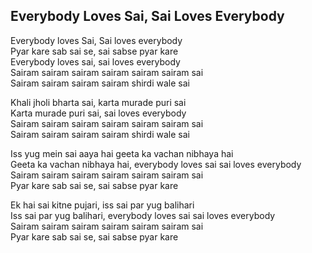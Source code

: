 ## Everybody Loves Sai, Sai Loves Everybody


Everybody loves Sai, Sai loves everybody  
Pyar kare sab sai se, sai sabse pyar kare  
Everybody loves sai, sai loves everybody  
Sairam sairam sairam sairam sairam sairam sai  
Sairam sairam sairam sairam shirdi wale sai

Khali jholi bharta sai, karta murade puri sai  
Karta murade puri sai, sai loves everybody  
Sairam sairam sairam sairam sairam sairam sai  
Sairam sairam sairam sairam shirdi wale sai

Iss yug mein sai aaya hai geeta ka vachan nibhaya hai  
Geeta ka vachan nibhaya hai, everybody loves sai sai loves everybody  
Sairam sairam sairam sairam sairam sairam sai  
Pyar kare sab sai se, sai sabse pyar kare

Ek hai sai kitne pujari, iss sai par yug balihari  
Iss sai par yug balihari, everybody loves sai sai loves everybody  
Sairam sairam sairam sairam sairam sairam sai  
Pyar kare sab sai se, sai sabse pyar kare

